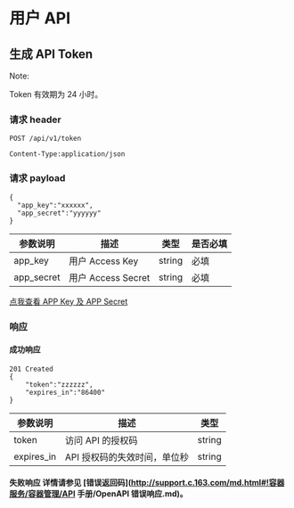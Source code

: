 # 用户 API

## 生成 API Token

<span>Note:</span><div class="alertContent">Token 有效期为 24 小时。</div>

### 请求 header
 
	POST /api/v1/token 

	Content-Type:application/json

</code></pre>

### 请求 payload

    {
      "app_key":"xxxxxx",
      "app_secret":"yyyyyy"
    }

|  参数说明  |        描述        |  类型  | 是否必填 |
|------------|--------------------|--------|----------|
| app_key    | 用户 Access Key    | string | 必填     |
| app_secret | 用户 Access Secret | string | 必填     |
[点我查看 APP Key 及 APP Secret](https://c.163.com/dashboard#/m/account/accesskey/)

### 响应
#### 成功响应

	201 Created
	{
	    "token":"zzzzzz",
	    "expires_in":"86400"
	}


|  参数说明  |             描述             |  类型  |
|------------|------------------------------|--------|
| token      | 访问 API 的授权码            | string |
| expires_in | API 授权码的失效时间，单位秒 | string |

#### 失败响应 详情请参见 [错误返回码](http://support.c.163.com/md.html#!容器服务/容器管理/API 手册/OpenAPI 错误响应.md)。

